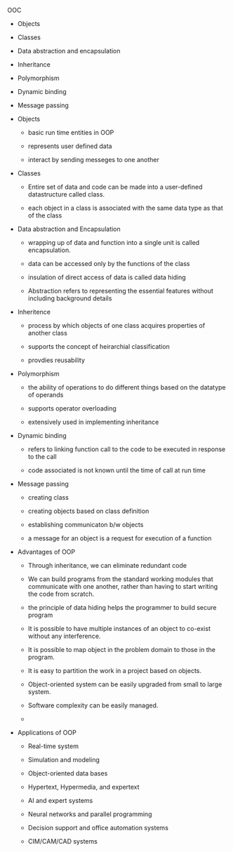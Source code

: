 OOC

* Objects 

* Classes 

* Data abstraction and encapsulation 

* Inheritance 

* Polymorphism 

* Dynamic binding 

* Message passing
  
  

* Objects
  
  * basic run time entities in OOP
  
  * represents user defined data
  
  * interact by sending messeges to one another
    
    

* Classes
  
  * Entire set of data and code can be made into a user-defined datastructure called class.
  
  * each object in a class is associated with the same data type as that of the class
    
    

* Data abstraction and Encapsulation
  
  * wrapping up of data and function into a single unit is called encapsulation.
  
  * data can be accessed only by the functions of the class
  
  * insulation of direct access of data is called data hiding
  
  * Abstraction refers to representing the essential features without including background details
    
    

* Inheritence
  
  * process by which objects of one class acquires properties of another class
  
  * supports the concept of heirarchial classification
  
  * provdies reusability
    
    

* Polymorphism
  
  * the ability of operations to do different things based on the datatype of operands
  
  * supports operator overloading
  
  * extensively used in implementing inheritance
    
    

* Dynamic binding
  
  * refers to linking function call to the code to be executed in response to the call
  
  * code associated is not known until the time of call at run time
    
    

* Message passing
  
  * creating class
  
  * creating objects based on class definition
  
  * establishing communicaton b/w objects
  
  * a message for an object is a request for execution of a function
    
    

* Advantages of OOP
  
  * Through inheritance, we can eliminate redundant code
  
  * We can build programs from the standard working modules that communicate with one another, rather than having to start writing the code from scratch.
  
  * the principle of data hiding helps the programmer to build secure program
  
  * It is possible to have multiple instances of an object to co-exist without any interference.
  
  * It is possible to map object in the problem domain to those in the program.
  
  * It is easy to partition the work in a project based on objects.
  
  * Object-oriented system can be easily upgraded from small to large system.
  
  * Software complexity can be easily managed.
  
  * 

* Applications of OOP
  
  * Real-time system
  
  * Simulation and modeling
  
  * Object-oriented data bases
  
  * Hypertext, Hypermedia, and expertext
  
  * AI and expert systems
  
  * Neural networks and parallel programming
  
  * Decision support and office automation systems
  
  * CIM/CAM/CAD systems
